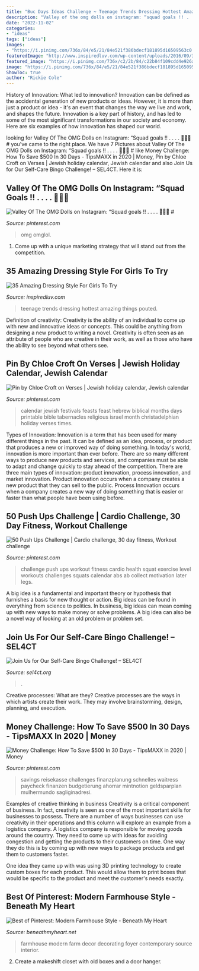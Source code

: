 ```yaml
---
title: "Buc Days Ideas Challenge ~ Teenage Trends Dressing Hottest Amazing Things Pouted"
description: "Valley of the omg dolls on instagram: “squad goals !! . . . . 💙💕💜 #"
date: "2022-11-02"
categories:
- "ideas"
tags: ["ideas"]
images:
- "https://i.pinimg.com/736x/84/e5/21/84e521f386bdecf181895d16509563c0.jpg"
featuredImage: "http://www.inspiredluv.com/wp-content/uploads/2016/09/30-amazing-dressing-style-for-girls.jpg"
featured_image: "https://i.pinimg.com/736x/c2/2b/84/c22b84f109cdd4e926a78f2d3553c774.jpg"
image: "https://i.pinimg.com/736x/84/e5/21/84e521f386bdecf181895d16509563c0.jpg"
ShowToc: true
author: "Rickie Cole"
---
```



History of Innovation: What led to innovation?
Innovation can be defined as the accidental generation of new products or ideas. However, it is more than just a product or idea - it's an event that changes the way we live and work, and shapes the future. Innovation is a key part of history, and has led to some of the most significant transformations in our society and economy. Here are six examples of how innovation has shaped our world.

	

		
looking for Valley Of The OMG Dolls on Instagram: “Squad goals !! . . . . 💙💕💜 # you've came to the right place. We have 7 Pictures about Valley Of The OMG Dolls on Instagram: “Squad goals !! . . . . 💙💕💜 # like Money Challenge: How To Save $500 In 30 Days - TipsMAXX in 2020 | Money, Pin by Chloe Croft on Verses | Jewish holiday calendar, Jewish calendar and also Join Us for Our Self-Care Bingo Challenge! – SEL4CT. Here it is:
		
    
## Valley Of The OMG Dolls On Instagram: “Squad Goals !! . . . . 💙💕💜 #

<img loading=lazy src="https://i.pinimg.com/736x/c2/2b/84/c22b84f109cdd4e926a78f2d3553c774.jpg" onerror="this.onerror=null;this.src='https://tse3.mm.bing.net/th?id=OIP.vUd7SU2ZBeS0QkBOFGHY6AHaE-&amp;pid=15.1';" alt="Valley Of The OMG Dolls on Instagram: “Squad goals !! . . . . 💙💕💜 #">

_Source: pinterest.com_

>omg omglol. 

	

1. Come up with a unique marketing strategy that will stand out from the competition.

    
## 35 Amazing Dressing Style For Girls To Try

<img loading=lazy src="http://www.inspiredluv.com/wp-content/uploads/2016/09/30-amazing-dressing-style-for-girls.jpg" onerror="this.onerror=null;this.src='https://tse1.mm.bing.net/th?id=OIP.3amqllk-GuYN_hIOexn1IQHaLH&amp;pid=15.1';" alt="35 Amazing Dressing Style For Girls To Try">

_Source: inspiredluv.com_

>teenage trends dressing hottest amazing things pouted. 

	

Definition of creativity:
Creativity is the ability of an individual to come up with new and innovative ideas or concepts. This could be anything from designing a new product to writing a novel. Creativity is often seen as an attribute of people who are creative in their work, as well as those who have the ability to see beyond what others see.

    
## Pin By Chloe Croft On Verses | Jewish Holiday Calendar, Jewish Calendar

<img loading=lazy src="https://i.pinimg.com/736x/33/60/6b/33606b62f1be754e74afe51e47094ec8.jpg" onerror="this.onerror=null;this.src='https://tse4.mm.bing.net/th?id=OIP.WhsJbXoD7Oi7I9XPdAf4qQHaEy&amp;pid=15.1';" alt="Pin by Chloe Croft on Verses | Jewish holiday calendar, Jewish calendar">

_Source: pinterest.com_

>calendar jewish festivals feasts feast hebrew biblical months days printable bible tabernacles religious israel month christadelphian holiday verses times. 

	

Types of Innovation:
Innovation is a term that has been used for many different things in the past. It can be defined as an idea, process, or product that produces a new or improved way of doing something. In today's world, innovation is more important than ever before. There are so many different ways to produce new products and services, and companies must be able to adapt and change quickly to stay ahead of the competition. 
There are three main types of innovation: product innovation, process innovation, and market innovation. Product innovation occurs when a company creates a new product that they can sell to the public. Process Innovation occurs when a company creates a new way of doing something that is easier or faster than what people have been using before.

    
## 50 Push Ups Challenge | Cardio Challenge, 30 Day Fitness, Workout Challenge

<img loading=lazy src="https://i.pinimg.com/736x/e0/70/90/e07090fe1a144d8484ae57ec5a8571f0--body-fitness-health-fitness.jpg" onerror="this.onerror=null;this.src='https://tse2.mm.bing.net/th?id=OIP._MKlscuOVJ2zTHWGKvyEXQDSEp&amp;pid=15.1';" alt="50 Push Ups Challenge | Cardio challenge, 30 day fitness, Workout challenge">

_Source: pinterest.com_

>challenge push ups workout fitness cardio health squat exercise level workouts challenges squats calendar abs ab collect motivation later legs. 

	

A big idea is a fundamental and important theory or hypothesis that furnishes a basis for new thought or action. Big ideas can be found in everything from science to politics. In business, big ideas can mean coming up with new ways to make money or solve problems. A big idea can also be a novel way of looking at an old problem or problem set.

    
## Join Us For Our Self-Care Bingo Challenge! – SEL4CT

<img loading=lazy src="https://sel4ct.org/wp-content/uploads/sites/13/2021/02/30-Day-Self-Care_SimpleBlue-1-864x1536.png" onerror="this.onerror=null;this.src='https://tse3.mm.bing.net/th?id=OIP.nm9vavVkcCkeYc72Imum1gHaNK&amp;pid=15.1';" alt="Join Us for Our Self-Care Bingo Challenge! – SEL4CT">

_Source: sel4ct.org_

>. 

	

Creative processes: What are they?
Creative processes are the ways in which artists create their work. They may involve brainstorming, design, planning, and execution.

    
## Money Challenge: How To Save $500 In 30 Days - TipsMAXX In 2020 | Money

<img loading=lazy src="https://i.pinimg.com/736x/84/e5/21/84e521f386bdecf181895d16509563c0.jpg" onerror="this.onerror=null;this.src='https://tse2.mm.bing.net/th?id=OIP.hdNzGe00n0BS6dXtos-kugHaLG&amp;pid=15.1';" alt="Money Challenge: How To Save $500 In 30 Days - TipsMAXX in 2020 | Money">

_Source: pinterest.com_

>savings reisekasse challenges finanzplanung schnelles waitress paycheck finanzen budgetierung ahorrar mintnotion geldsparplan mulhermundo sagliginadresi. 

	

Examples of creative thinking in business
Creativity is a critical component of business. In fact, creativity is seen as one of the most important skills for businesses to possess. There are a number of ways businesses can use creativity in their operations and this column will explore an example from a logistics company. 
A logistics company is responsible for moving goods around the country. They need to come up with ideas for avoiding congestion and getting the products to their customers on time. One way they do this is by coming up with new ways to package products and get them to customers faster.

One idea they came up with was using 3D printing technology to create custom boxes for each product. This would allow them to print boxes that would be specific to the product and meet the customer's needs exactly.

    
## Best Of Pinterest: Modern Farmhouse Style - Beneath My Heart

<img loading=lazy src="http://www.beneathmyheart.net/wp-content/uploads/2016/10/28e59908c638c16a6ef7afdaf403f750.jpg" onerror="this.onerror=null;this.src='https://tse3.mm.bing.net/th?id=OIP.r91SYfuH3cyY4FK7JR42jwAAAA&amp;pid=15.1';" alt="Best of Pinterest: Modern Farmhouse Style - Beneath My Heart">

_Source: beneathmyheart.net_

>farmhouse modern farm decor decorating foyer contemporary source interior. 

	

2. Create a makeshift closet with old boxes and a door hanger.

